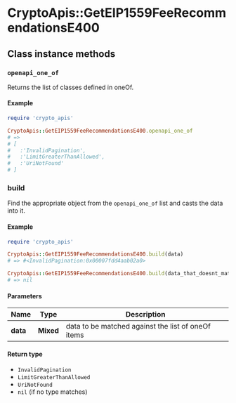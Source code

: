 # CryptoApis::GetEIP1559FeeRecommendationsE400

## Class instance methods

### `openapi_one_of`

Returns the list of classes defined in oneOf.

#### Example

```ruby
require 'crypto_apis'

CryptoApis::GetEIP1559FeeRecommendationsE400.openapi_one_of
# =>
# [
#   :'InvalidPagination',
#   :'LimitGreaterThanAllowed',
#   :'UriNotFound'
# ]
```

### build

Find the appropriate object from the `openapi_one_of` list and casts the data into it.

#### Example

```ruby
require 'crypto_apis'

CryptoApis::GetEIP1559FeeRecommendationsE400.build(data)
# => #<InvalidPagination:0x00007fdd4aab02a0>

CryptoApis::GetEIP1559FeeRecommendationsE400.build(data_that_doesnt_match)
# => nil
```

#### Parameters

| Name | Type | Description |
| ---- | ---- | ----------- |
| **data** | **Mixed** | data to be matched against the list of oneOf items |

#### Return type

- `InvalidPagination`
- `LimitGreaterThanAllowed`
- `UriNotFound`
- `nil` (if no type matches)

